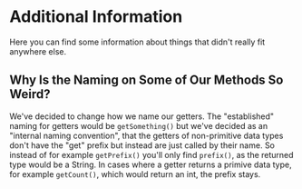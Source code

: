 # Additional Information

Here you can find some information about things that didn't really fit anywhere else.

## Why Is the Naming on Some of Our Methods So Weird?

We've decided to change how we name our getters. The "established" naming for getters would be `getSomething()` but we've decided as an "internal naming convention", that the getters of non-primitive data types don't have the "get" prefix but instead are just called by their name. So instead of for example `getPrefix()` you'll only find `prefix()`, as the returned type would be a String. In cases where a getter returns a primive data type, for example `getCount()`, which would return an int, the prefix stays.